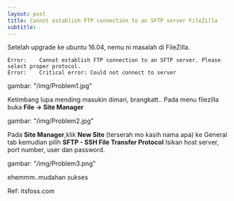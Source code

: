 ```yaml
---
layout: post
title: Cannot establish FTP connection to an SFTP server FileZilla
subtitle: 
---
```


  Setelah upgrade ke ubuntu 16.04, nemu ni masalah di FileZilla. 

~~~  
Error:    Cannot establish FTP connection to an SFTP server. Please select proper protocol.
Error:    Critical error: Could not connect to server
~~~

gambar: "/img/Problem1.jpg"

Ketimbang lupa mending masukin dimari, brangkatt..
Pada menu filezilla buka **File -> Site Manager**

gambar: "/img/Problem2.jpg"

Pada **Site Manager**,klik **New Site** (terserah mo kasih nama apa) ke General tab kemudian pilih **SFTP - SSH File Transfer Protocol**
Isikan host server, port number, user dan password.

gambar: "/img/Problem3.png"

ehemmm..mudahan sukses

Ref: itsfoss.com
